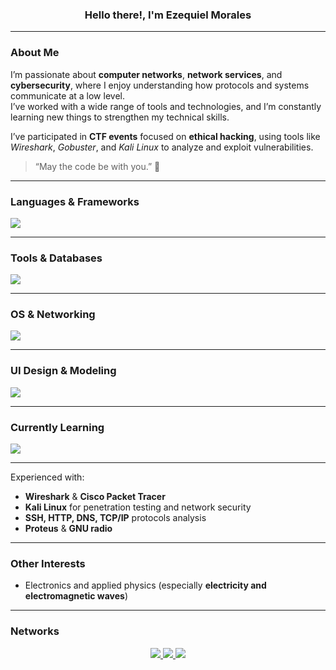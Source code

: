 <h3 align="center">Hello there!, I'm Ezequiel Morales</h3>

---

### About Me
I’m passionate about **computer networks**, **network services**, and **cybersecurity**, where I enjoy understanding how protocols and systems communicate at a low level.  
I’ve worked with a wide range of tools and technologies, and I’m constantly learning new things to strengthen my technical skills.

I’ve participated in **CTF events** focused on **ethical hacking**, using tools like *Wireshark*, *Gobuster*, and *Kali Linux* to analyze and exploit vulnerabilities.  

> “May the code be with you.” 🌌

---

### Languages & Frameworks
<p align="left">
  <img src="https://skillicons.dev/icons?i=cpp,python,java,js,lua,html,css" />
</p>

---

### Tools & Databases
<p align="left">
  <img src="https://skillicons.dev/icons?i=vscode,git,express,nodejs,nginx,aws,postgres,mongodb" />

</p>

---

### OS & Networking
<p align="left">
  <img src="https://skillicons.dev/icons?i=linux,windows,kali,ubuntu" />

---
### UI Design & Modeling
<p align="left">
  <img src="https://skillicons.dev/icons?i=ps,blender" />
</p>

---

### Currently Learning
<p align="left">
  <img src="https://skillicons.dev/icons?i=docker"/>
</p>


---

Experienced with:
- **Wireshark** & **Cisco Packet Tracer**  
- **Kali Linux** for penetration testing and network security  
- **SSH, HTTP, DNS, TCP/IP** protocols analysis
- **Proteus**  &  **GNU radio**

---

### Other Interests
- Electronics and applied physics (especially **electricity and electromagnetic waves**)

---

### Networks
<p align="center">
  <a href="https://discord.com/users/forcex" target="_blank">
    <img src="https://skillicons.dev/icons?i=discord" />
  </a>
  <a href="https://tryhackme.com/p/ForcexDev" target="_blank">
    <img src="https://img.shields.io/badge/TryHackMe-%23121212.svg?style=for-the-badge&logo=tryhackme&logoColor=red" />
  </a>
  <a href="https://leetcode.com/ForcexDev/" target="_blank">
    <img src="https://img.shields.io/badge/LeetCode-%23121212.svg?style=for-the-badge&logo=leetcode&logoColor=yellow" />
  </a>
</p>
